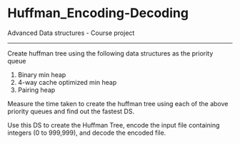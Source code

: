 # Huffman_Encoding-Decoding
Advanced Data structures - Course project


-------
Create huffman tree using the following data structures as the priority queue
1. Binary min heap
2. 4-way cache optimized min heap
3. Pairing heap

Measure the time taken to create the huffman tree using each of the above priority queues and find out the fastest DS.

Use this DS to create the Huffman Tree, encode the input file containing integers (0 to 999,999), and decode the encoded file.

